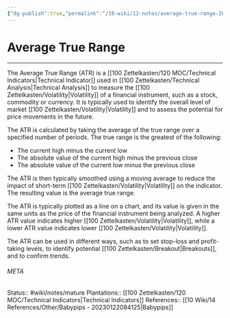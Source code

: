 ```yaml
---
{"dg-publish":true,"permalink":"/10-wiki/12-notes/average-true-range-20230128055301/"}
---
```


# Average True Range
---
The Average True Range (ATR) is a [[100 Zettelkasten/120 MOC/Technical Indicators\|Technical Indicator]] used in [[100 Zettelkasten/Technical Analysis\|Technical Analysis]] to measure the [[100 Zettelkasten/Volatility\|Volatility]] of a financial instrument, such as a stock, commodity or currency. It is typically used to identify the overall level of market [[100 Zettelkasten/Volatility\|Volatility]] and to assess the potential for price movements in the future.

The ATR is calculated by taking the average of the true range over a specified number of periods. The true range is the greatest of the following:

-   The current high minus the current low
-   The absolute value of the current high minus the previous close
-   The absolute value of the current low minus the previous close

The ATR is then typically smoothed using a moving average to reduce the impact of short-term [[100 Zettelkasten/Volatility\|Volatility]] on the indicator. The resulting value is the average true range.

The ATR is typically plotted as a line on a chart, and its value is given in the same units as the price of the financial instrument being analyzed. A higher ATR value indicates higher [[100 Zettelkasten/Volatility\|Volatility]], while a lower ATR value indicates lower [[100 Zettelkasten/Volatility\|Volatility]].

The ATR can be used in different ways, such as to set stop-loss and profit-taking levels, to identify potential [[100 Zettelkasten/Breakout\|Breakouts]], and to confirm trends.


###### META
Status:: #wiki/notes/mature 
Plantations:: [[100 Zettelkasten/120 MOC/Technical Indicators\|Technical Indicators]]
References:: [[10 Wiki/14 References/Other/Babypips - 20230122084125\|Babypips]]
